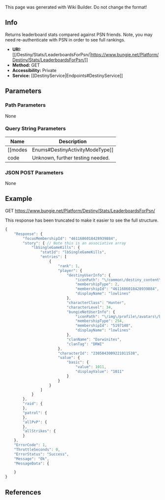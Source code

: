 <span class="wiki-builder">This page was generated with Wiki Builder. Do not change the format!</span>

## Info
Returns leaderboard stats compared against PSN friends. Note, you may need re-authenticate with PSN in order to see full rankings.
* **URI:** [[/Destiny/Stats/LeaderboardsForPsn/|https://www.bungie.net/Platform/Destiny/Stats/LeaderboardsForPsn/]]
* **Method:** GET
* **Accessibility:** Private
* **Service:** [[DestinyService|Endpoints#DestinyService]]

## Parameters
### Path Parameters
None

### Query String Parameters
Name | Description
---- | -----------
[[modes|Enums#DestinyActivityModeType]] | Game modes to return. Comma separated.
code | Unknown, further testing needed.

### JSON POST Parameters
None

## Example
GET https://www.bungie.net/Platform/Destiny/Stats/LeaderboardsForPsn/

This response has been truncated to make it easier to see the full structure.
```javascript
{
    "Response": {
        "focusMembershipId": "4611686018428939884",
        "story": { // Note this is an associative array
            "lbSingleGameKills": {
                "statId": "lbSingleGameKills",
                "entries": [
                    {
                        "rank": 1,
                        "player": {
                            "destinyUserInfo": {
                                "iconPath": "\/common\/destiny_content\/icons\/552621dd6b31a1d088d72e640b86ebb8.jpg",
                                "membershipType": 2,
                                "membershipId": "4611686018428939884",
                                "displayName": "lowlines"
                            },
                            "characterClass": "Hunter",
                            "characterLevel": 34,
                            "bungieNetUserInfo": {
                                "iconPath": "\/img\/profile\/avatars\/bungieday_03.jpg",
                                "membershipType": 254,
                                "membershipId": "5197148",
                                "displayName": "lowlines"
                            },
                            "clanName": "Darwinites",
                            "clanTag": "DRWI"
                        },
                        "characterId": "2305843009221011538",
                        "value": {
                            "basic": {
                                "value": 1011,
                                "displayValue": "1011"
                            }
                        }
                    }
                ]
            }
        },
        "raid": {
        },
        "patrol": {
        },
        "allPvP": {
        },
        "allStrikes": {
        }
    },
    "ErrorCode": 1,
    "ThrottleSeconds": 0,
    "ErrorStatus": "Success",
    "Message": "Ok",
    "MessageData": {

    }
}
```

## References
